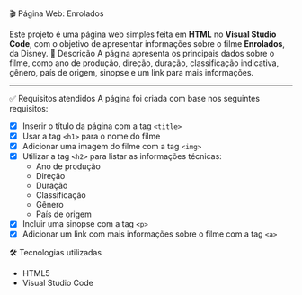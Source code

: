  🎬 Página Web: Enrolados 

Este projeto é uma página web simples feita em **HTML** no **Visual Studio Code**, com o objetivo de apresentar informações sobre o filme **Enrolados**, da Disney.
 📌 Descrição
A página apresenta os principais dados sobre o filme, como ano de produção, direção, duração, classificação indicativa, gênero, país de origem, sinopse e um link para mais informações.

---
 ✅ Requisitos atendidos
A página foi criada com base nos seguintes requisitos:

- [x] Inserir o título da página com a tag `<title>`
- [x] Usar a tag `<h1>` para o nome do filme
- [x] Adicionar uma imagem do filme com a tag `<img>`
- [x] Utilizar a tag `<h2>` para listar as informações técnicas:
  - Ano de produção
  - Direção
  - Duração
  - Classificação
  - Gênero
  - País de origem
- [x] Incluir uma sinopse com a tag `<p>`
- [x] Adicionar um link com mais informações sobre o filme com a tag `<a>`

 🛠 Tecnologias utilizadas
- HTML5
- Visual Studio Code


